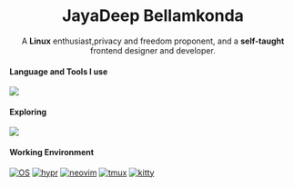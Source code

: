 <h1 align="center">JayaDeep Bellamkonda</h1>
<p align="center">
    A <strong>Linux</strong> enthusiast,privacy and freedom proponent, and a <strong>self-taught</strong> frontend designer and developer.
</p>

<h4>Language and Tools I use</h4>
<img
    src="https://skillicons.dev/icons?i=arch,linux,neovim,vim,c,cpp,python,lua,java,git,github,bash,html,css,javascript,md&perline=8" />

<h4>Exploring</h4>
<img src="https://skillicons.dev/icons?i=rust" />

<h4>Working Environment</h4>

[![OS](https://img.shields.io/badge/Arch_Linux-3e68d7?style=for-the-badge&logo=arch%20linux&logoColor=c0caf5&labelColor=3b4261)](https://github.com/JayaDeep11/dotfiles)
[![hypr](https://img.shields.io/badge/Hyprland-3e68d7?style=for-the-badge&logo=wayland&logoColor=c0caf5&labelColor=3b4261)](https://github.com/JayaDeep11/dotfiles/tree/main/hypr)
[![neovim](https://img.shields.io/badge/NeoVim-3e68d7?style=for-the-badge&logo=neovim&logoColor=c0caf5&labelColor=3b4261)](https://github.com/JayaDeep11/dotfiles/tree/main/nvim)
[![tmux](https://img.shields.io/badge/Tmux-3e68d7?style=for-the-badge&logo=tmux&logoColor=c0caf5&labelColor=3b4261)](https://github.com/JayaDeep11/dotfiles/tree/main/tmux)
[![kitty](https://img.shields.io/badge/Alacritty-3e68d7?style=for-the-badge&logo=alacritty&logoColor=c0caf5&labelColor=3b4261)](https://github.com/JayaDeep11/dotfiles/tree/main/kitty)
